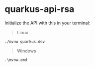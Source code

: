 # quarkus-api-rsa

Initialize the API with this in your terminal:
> Linux
```
./mvnw quarkus:dev
```
> Windows
```
.\mvnw.cmd
```
